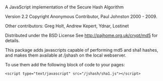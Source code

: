 A JavaScript implementation of the Secure Hash Algorithm

Version 2.2 Copyright Anonymous Contributor, Paul Johnston 2000 - 2009.

Other contributors: Greg Holt, Andrew Kepert, Ydnar, Lostinet

Distributed under the BSD License
See <http://pajhome.org.uk/crypt/md5> for details.

This package adds javascripts capable of performing md5 and
sha1 hashes, and makes them available at /jshash on the local
webserver.

To use them add the following block of code to your pages:

    <script type="text/javascript" src="/jshash/sha1.js"></script>  